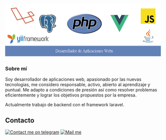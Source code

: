 # ![Cabecera](img/cabecera-logos.jpg)

### Sobre mí

Soy desarrollador de aplicaciones web, apasionado por las
nuevas tecnologias, me considero responsable, activo,
abierto al aprendizaje y puntual.
Me adapto a condiciones de presión así como resolver
problemas eficientemente y lograr los objetivos propuestos
por la empresa.

Actualmente trabajo de backend con el framework laravel. 

[gmail_logo]: https://user-images.githubusercontent.com/6497827/62424751-c1b85480-b6f0-11e9-97de-096c0a980829.png
[telegram_logo]: https://user-images.githubusercontent.com/6497827/57844175-2ac4b600-77ed-11e9-8488-f2d45efa7497.png
[telegram]: http://t.me/jujerez
[gmail]: mailto:juanantonio.jerezr@gmail.com?subject=Leyendo%20#jujerez&body=Hi

## Contacto
[![Contact me on telegram][telegram_logo]][telegram]
[![Mail me][gmail_logo]][gmail]

<!-- ### Mis cursos

A pesar de mis conocimientos y que tengo poco tiempo libre sigo formandome con cursos:

* Curso Frontend developers profesional <small>Duración: 200h</small> -->


